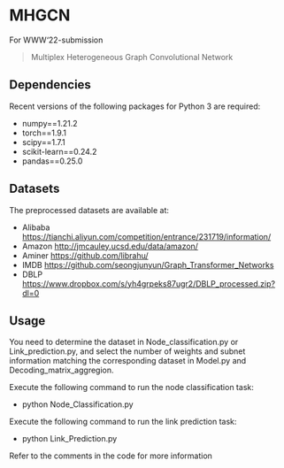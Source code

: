 # MHGCN
For WWW‘22-submission
> Multiplex Heterogeneous Graph Convolutional Network
## Dependencies
Recent versions of the following packages for Python 3 are required:
* numpy==1.21.2
* torch==1.9.1
* scipy==1.7.1
* scikit-learn==0.24.2
* pandas==0.25.0
## Datasets
The preprocessed datasets are available at:
* Alibaba https://tianchi.aliyun.com/competition/entrance/231719/information/
* Amazon http://jmcauley.ucsd.edu/data/amazon/
* Aminer https://github.com/librahu/
* IMDB https://github.com/seongjunyun/Graph_Transformer_Networks
* DBLP https://www.dropbox.com/s/yh4grpeks87ugr2/DBLP_processed.zip?dl=0
## Usage
You need to determine the dataset in Node_classification.py or Link_prediction.py, and select the number of weights and subnet information matching the corresponding dataset in Model.py and Decoding_matrix_aggregion.

Execute the following command to run the node classification task:
* python Node_Classification.py

Execute the following command to run the link prediction task:
* python Link_Prediction.py

Refer to the comments in the code for more information
